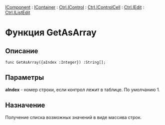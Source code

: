 ﻿---
Link: Com.Ctrl.IListEdit.@GetAsArray
---

[IComponent](topic:Com.Custom.ComClasses.IComponent.Default) :
[IContainer](topic:Com.Custom.ComClasses.IContainer.Default) :
[Ctrl.IControl](topic:Com.Custom.ComClasses.Ctrl.IControl.Default) :
[Ctrl.IControlCell](topic:Com.Custom.ComClasses.Ctrl.IControlCell.Default) :
[Ctrl.IEdit](topic:Com.Custom.ComClasses.Ctrl.IEdit.Default) :
[Ctrl.IListEdit](Default)

# Функция GetAsArray

## Описание

    func GetAsArray({aIndex :Integer}) :String[];

## Параметры

**aIndex** - номер строки, если контрол лежит в таблице. По умолчанию 1.

## Назначение

Получение списка возможных значений в виде массива строк.



